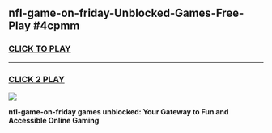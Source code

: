 
## nfl-game-on-friday-Unblocked-Games-Free-Play #4cpmm
<h3>
<a href="https://us.freeplayer.one?title=nfl-game-on-friday&ref=9M">CLICK TO PLAY</a></h3>
<hr>

<h3>
<a href="https://us.freeplayer.one?title=nfl-game-on-friday&ref=9M">CLICK 2 PLAY</a>
  
</h3>

<a href="https://us.freeplayer.one?title=nfl-game-on-friday&ref=9M"><img src="https://clearcache.store/games.png"></a>


**nfl-game-on-friday games unblocked: Your Gateway to Fun and Accessible Online Gaming**

